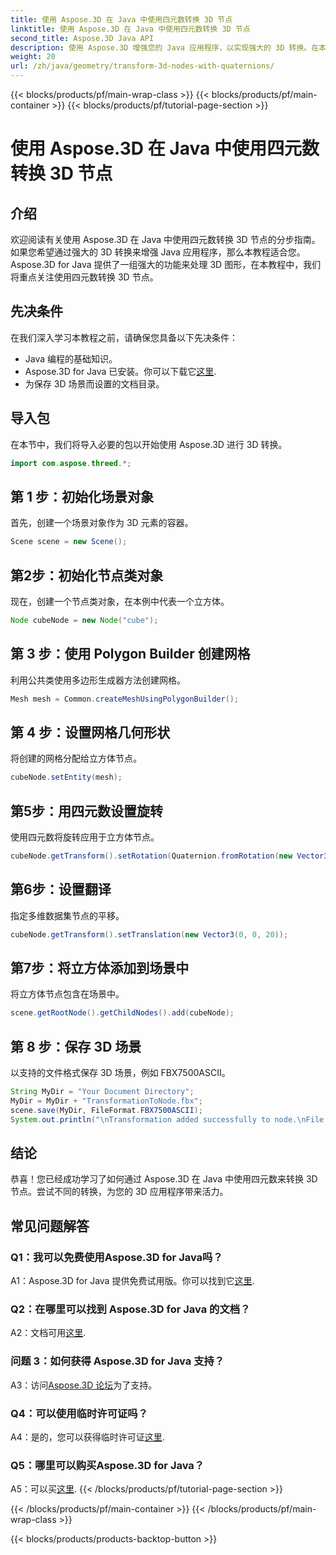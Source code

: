 ```yaml
---
title: 使用 Aspose.3D 在 Java 中使用四元数转换 3D 节点
linktitle: 使用 Aspose.3D 在 Java 中使用四元数转换 3D 节点
second_title: Aspose.3D Java API
description: 使用 Aspose.3D 增强您的 Java 应用程序，以实现强大的 3D 转换。在本分步指南中学习使用四元数转换节点。
weight: 20
url: /zh/java/geometry/transform-3d-nodes-with-quaternions/
---
```


{{< blocks/products/pf/main-wrap-class >}}
{{< blocks/products/pf/main-container >}}
{{< blocks/products/pf/tutorial-page-section >}}

# 使用 Aspose.3D 在 Java 中使用四元数转换 3D 节点

## 介绍

欢迎阅读有关使用 Aspose.3D 在 Java 中使用四元数转换 3D 节点的分步指南。如果您希望通过强大的 3D 转换来增强 Java 应用程序，那么本教程适合您。 Aspose.3D for Java 提供了一组强大的功能来处理 3D 图形，在本教程中，我们将重点关注使用四元数转换 3D 节点。

## 先决条件

在我们深入学习本教程之前，请确保您具备以下先决条件：

- Java 编程的基础知识。
- Aspose.3D for Java 已安装。你可以下载它[这里](https://releases.aspose.com/3d/java/).
- 为保存 3D 场景而设置的文档目录。

## 导入包

在本节中，我们将导入必要的包以开始使用 Aspose.3D 进行 3D 转换。

```java
import com.aspose.threed.*;
```

## 第 1 步：初始化场景对象

首先，创建一个场景对象作为 3D 元素的容器。

```java
Scene scene = new Scene();
```

## 第2步：初始化节点类对象

现在，创建一个节点类对象，在本例中代表一个立方体。

```java
Node cubeNode = new Node("cube");
```

## 第 3 步：使用 Polygon Builder 创建网格

利用公共类使用多边形生成器方法创建网格。

```java
Mesh mesh = Common.createMeshUsingPolygonBuilder();
```

## 第 4 步：设置网格几何形状

将创建的网格分配给立方体节点。

```java
cubeNode.setEntity(mesh);
```

## 第5步：用四元数设置旋转

使用四元数将旋转应用于立方体节点。

```java
cubeNode.getTransform().setRotation(Quaternion.fromRotation(new Vector3(0, 1, 0), new Vector3(0.3, 0.5, 0.1)));
```

## 第6步：设置翻译

指定多维数据集节点的平移。

```java
cubeNode.getTransform().setTranslation(new Vector3(0, 0, 20));
```

## 第7步：将立方体添加到场景中

将立方体节点包含在场景中。

```java
scene.getRootNode().getChildNodes().add(cubeNode);
```

## 第 8 步：保存 3D 场景

以支持的文件格式保存 3D 场景，例如 FBX7500ASCII。

```java
String MyDir = "Your Document Directory";
MyDir = MyDir + "TransformationToNode.fbx";
scene.save(MyDir, FileFormat.FBX7500ASCII);
System.out.println("\nTransformation added successfully to node.\nFile saved at " + MyDir);
```

## 结论

恭喜！您已经成功学习了如何通过 Aspose.3D 在 Java 中使用四元数来转换 3D 节点。尝试不同的转换，为您的 3D 应用程序带来活力。

## 常见问题解答

### Q1：我可以免费使用Aspose.3D for Java吗？

A1：Aspose.3D for Java 提供免费试用版。你可以找到它[这里](https://releases.aspose.com/).

### Q2：在哪里可以找到 Aspose.3D for Java 的文档？

 A2：文档可用[这里](https://reference.aspose.com/3d/java/).

### 问题 3：如何获得 Aspose.3D for Java 支持？

 A3：访问[Aspose.3D 论坛](https://forum.aspose.com/c/3d/18)为了支持。

### Q4：可以使用临时许可证吗？

 A4：是的，您可以获得临时许可证[这里](https://purchase.aspose.com/temporary-license/).

### Q5：哪里可以购买Aspose.3D for Java？

 A5：可以买[这里](https://purchase.aspose.com/buy).
{{< /blocks/products/pf/tutorial-page-section >}}

{{< /blocks/products/pf/main-container >}}
{{< /blocks/products/pf/main-wrap-class >}}

{{< blocks/products/products-backtop-button >}}
